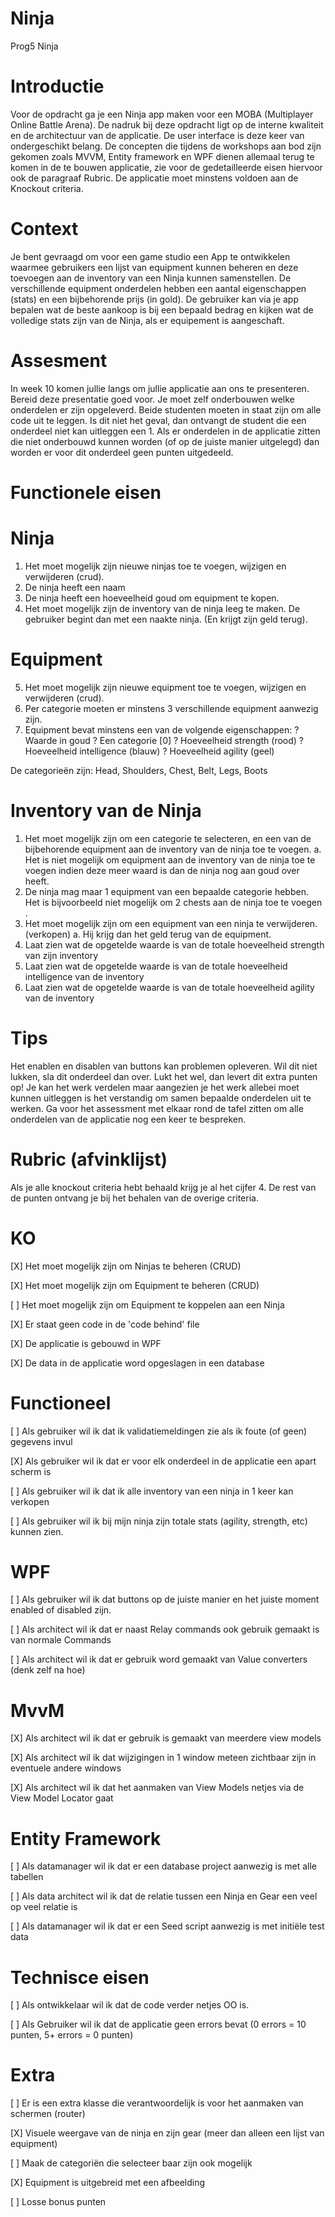 # Ninja
Prog5 Ninja

# Introductie
Voor de opdracht ga je een Ninja app maken voor een
MOBA (Multiplayer Online Battle Arena). De nadruk bij
deze opdracht ligt op de interne kwaliteit en de architectuur
van de applicatie. De user interface is deze keer van
ondergeschikt belang. De concepten die tijdens de
workshops aan bod zijn gekomen zoals MVVM, Entity
framework en WPF dienen allemaal terug te komen in de te
bouwen applicatie, zie voor de gedetailleerde eisen
hiervoor ook de paragraaf Rubric. De applicatie moet
minstens voldoen aan de Knockout criteria.

# Context
Je bent gevraagd om voor een game studio een App te ontwikkelen waarmee gebruikers een lijst van
equipment kunnen beheren en deze toevoegen aan de inventory van een Ninja kunnen samenstellen.
De verschillende equipment onderdelen hebben een aantal eigenschappen (stats) en een bijbehorende
prijs (in gold). De gebruiker kan via je app bepalen wat de beste aankoop is bij een bepaald bedrag en
kijken wat de volledige stats zijn van de Ninja, als er equipement is aangeschaft. 

# Assesment
In week 10 komen jullie langs om jullie applicatie aan ons te presenteren. Bereid deze presentatie goed
voor. Je moet zelf onderbouwen welke onderdelen er zijn opgeleverd. Beide studenten moeten in staat
zijn om alle code uit te leggen. Is dit niet het geval, dan ontvangt de student die een onderdeel niet kan
uitleggen een 1. Als er onderdelen in de applicatie zitten die niet onderbouwd kunnen worden (of op de
juiste manier uitgelegd) dan worden er voor dit onderdeel geen punten uitgedeeld. 

# Functionele eisen

# Ninja
1. Het moet mogelijk zijn nieuwe ninjas toe te voegen, wijzigen en verwijderen (crud).
2. De ninja heeft een naam
3. De ninja heeft een hoeveelheid goud om equipment te kopen.
4. Het moet mogelijk zijn de inventory van de ninja leeg te maken. De gebruiker begint dan met een
naakte ninja. (En krijgt zijn geld terug).

# Equipment
5. Het moet mogelijk zijn nieuwe equipment toe te voegen, wijzigen en verwijderen (crud).
6. Per categorie moeten er minstens 3 verschillende equipment aanwezig zijn.
7. Equipment bevat minstens een van de volgende eigenschappen:
  ? Waarde in goud
  ? Een categorie [0]
  ? Hoeveelheid strength (rood)
  ? Hoeveelheid intelligence (blauw)
  ? Hoeveelheid agility (geel)
  
De categorieën zijn: Head, Shoulders, Chest, Belt, Legs, Boots

# Inventory van de Ninja

1. Het moet mogelijk zijn om een categorie te selecteren, en een van de bijbehorende equipment aan
de inventory van de ninja toe te voegen.
a. Het is niet mogelijk om equipment aan de inventory van de ninja toe te voegen indien deze
meer waard is dan de ninja nog aan goud over heeft.
2. De ninja mag maar 1 equipment van een bepaalde categorie hebben. Het is bijvoorbeeld niet
mogelijk om 2 chests aan de ninja toe te voegen .
3. Het moet mogelijk zijn om een equipment van een ninja te verwijderen. (verkopen)
a. Hij krijg dan het geld terug van de equipment.
4. Laat zien wat de opgetelde waarde is van de totale hoeveelheid strength van zijn inventory
5. Laat zien wat de opgetelde waarde is van de totale hoeveelheid intelligence van de inventory
6. Laat zien wat de opgetelde waarde is van de totale hoeveelheid agility van de inventory

# Tips

Het enablen en disablen van buttons kan problemen opleveren. Wil dit niet lukken, sla dit onderdeel dan
over. Lukt het wel, dan levert dit extra punten op!
Je kan het werk verdelen maar aangezien je het werk allebei moet kunnen uitleggen is het verstandig om
samen bepaalde onderdelen uit te werken.
Ga voor het assessment met elkaar rond de tafel zitten om alle onderdelen van de applicatie nog een
keer te bespreken. 

# Rubric (afvinklijst)
Als je alle knockout criteria hebt behaald krijg je al het cijfer 4. De rest van de punten ontvang je bij het
behalen van de overige criteria. 

# KO
[X]  Het moet mogelijk zijn om Ninjas te beheren (CRUD)

[X]  Het moet mogelijk zijn om Equipment te beheren (CRUD)

[ ]  Het moet mogelijk zijn om Equipment te koppelen aan een Ninja

[X]  Er staat geen code in de 'code behind' file

[X]  De applicatie is gebouwd in WPF

[X]  De data in de applicatie word opgeslagen in een database

# Functioneel
[ ]  Als gebruiker wil ik dat ik validatiemeldingen zie als ik foute (of geen) gegevens invul

[X]  Als gebruiker wil ik dat er voor elk onderdeel in de applicatie een apart scherm is

[ ]  Als gebruiker wil ik dat ik alle inventory van een ninja in 1 keer kan verkopen

[ ]  Als gebruiker wil ik bij mijn ninja zijn totale stats (agility, strength, etc) kunnen zien. 

# WPF
[ ]  Als gebruiker wil ik dat buttons op de juiste manier en het juiste moment enabled of disabled zijn.

[ ]  Als architect wil ik dat er naast Relay commands ook gebruik gemaakt is van normale Commands

[ ]  Als architect wil ik dat er gebruik word gemaakt van Value converters (denk zelf na hoe)

# MvvM
[X]  Als architect wil ik dat er gebruik is gemaakt van meerdere view models

[X]  Als architect wil ik dat wijzigingen in 1 window meteen zichtbaar zijn in eventuele andere windows

[X]  Als architect wil ik dat het aanmaken van View Models netjes via de View Model Locator gaat

# Entity Framework
[ ]  Als datamanager wil ik dat er een database project aanwezig is met alle tabellen

[ ]  Als data architect wil ik dat de relatie tussen een Ninja en Gear een veel op veel relatie is

[ ]  Als datamanager wil ik dat er een Seed script aanwezig is met initiële test data

# Technisce eisen
[ ]  Als ontwikkelaar wil ik dat de code verder netjes OO is.

[ ]  Als Gebruiker wil ik dat de applicatie geen errors bevat (0 errors = 10 punten, 5+ errors = 0 punten)

# Extra
[ ]  Er is een extra klasse die verantwoordelijk is voor het aanmaken van schermen (router)

[X]  Visuele weergave van de ninja en zijn gear (meer dan alleen een lijst van equipment)

[ ]  Maak de categoriën die selecteer baar zijn ook mogelijk

[X]  Equipment is uitgebreid met een afbeelding

[ ]  Losse bonus punten
